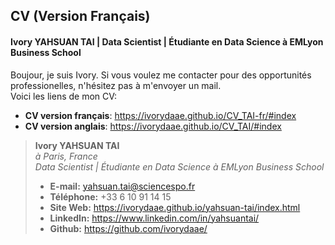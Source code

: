 ## CV (Version Français)

#### Ivory YAHSUAN TAI  |  Data Scientist  |  Étudiante en Data Science à EMLyon Business School

Boujour, je suis Ivory. Si vous voulez me contacter pour des opportunités professionelles, n'hésitez pas à m'envoyer un mail.  
Voici les liens de mon CV:  
- **CV version français**: https://ivorydaae.github.io/CV_TAI-fr/#index  
- **CV version anglais**: https://ivorydaae.github.io/CV_TAI/#index  

> **Ivory YAHSUAN TAI**  
> *à Paris, France*  
> *Data Scientist  |  Étudiante en Data Science à EMLyon Business School*  
> * **E-mail:** yahsuan.tai@sciencespo.fr  
> * **Téléphone:** +33 6 10 91 14 15  
> * **Site Web:** https://ivorydaae.github.io/yahsuan-tai/index.html  
> * **LinkedIn:** https://www.linkedin.com/in/yahsuantai/  
> * **Github:** https://github.com/ivorydaae/

